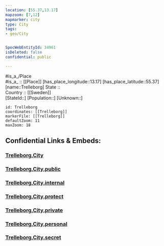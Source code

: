 ```yaml
---
location: [55.37,13.17] 
mapzoom: [7,12] 
mapmarker: city 
type: City
tags:
- geo/City


SpocWebEntityId: 34961
isDeleted: false
confidential: public

---
```

#is_a_/Place  
#is_a_ :: [[Place]] 
[has_place_longitude::13.17] 
[has_place_latitude::55.37] 
[name::Trelleborg] 
State ::  
Country :: [[Sweden]]  
[StateId::] 
[Population::] 
[Unknown::] 


```leaflet
id: Trelleborg
coordinates: [[Trelleborg]] 
markerFile: [[Trelleborg]] 
defaultZoom: 11 
maxZoom: 18
```


## Confidential Links & Embeds: 

### [Trelleborg,City](/_Standards/Earth/Continent/Europe/Europe~North/Sweden/Provinces~Sweden/Skåne/counties~Skåne/Trelleborg,County/Trelleborg,City.md) 

### [Trelleborg,City.public](/_public/Earth/Continent/Europe/Europe~North/Sweden/Provinces~Sweden/Skåne/counties~Skåne/Trelleborg,County/Trelleborg,City.public.md) 

### [Trelleborg,City.internal](/_internal/Earth/Continent/Europe/Europe~North/Sweden/Provinces~Sweden/Skåne/counties~Skåne/Trelleborg,County/Trelleborg,City.internal.md) 

### [Trelleborg,City.protect](/_protect/Earth/Continent/Europe/Europe~North/Sweden/Provinces~Sweden/Skåne/counties~Skåne/Trelleborg,County/Trelleborg,City.protect.md) 

### [Trelleborg,City.private](/_private/Earth/Continent/Europe/Europe~North/Sweden/Provinces~Sweden/Skåne/counties~Skåne/Trelleborg,County/Trelleborg,City.private.md) 

### [Trelleborg,City.personal](/_personal/Earth/Continent/Europe/Europe~North/Sweden/Provinces~Sweden/Skåne/counties~Skåne/Trelleborg,County/Trelleborg,City.personal.md) 

### [Trelleborg,City.secret](/_secret/Earth/Continent/Europe/Europe~North/Sweden/Provinces~Sweden/Skåne/counties~Skåne/Trelleborg,County/Trelleborg,City.secret.md)

